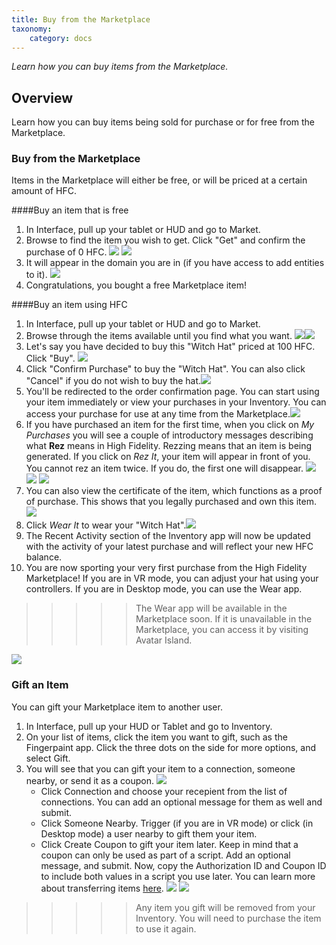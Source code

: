 ```yaml
---
title: Buy from the Marketplace
taxonomy:
    category: docs
---
```


*Learn how you can buy items from the Marketplace.*

## Overview

Learn how you can buy items being sold for purchase or for free from the Marketplace. 



### Buy from the Marketplace

Items in the Marketplace will either be free, or will be priced at a certain amount of HFC. 

####Buy an item that is free

1. In Interface, pull up your tablet or HUD and go to Market.
2. Browse to find the item you wish to get. Click "Get" and confirm the purchase of 0 HFC. ![](market-2.PNG) ![](market-4.PNG)
3. It will appear in the domain you are in (if you have access to add entities to it). ![](market-3.PNG)
4. Congratulations, you bought a free Marketplace item!

####Buy an item using HFC

1. In Interface, pull up your tablet or HUD and go to Market.
2. Browse through the items available until you find what you want. ![](market-5.PNG)![](market-6.PNG)
3. Let's say you have decided to buy this "Witch Hat" priced at 100 HFC. Click "Buy". ![](market-7.PNG)
4. Click "Confirm Purchase" to buy the "Witch Hat". You can also click "Cancel" if you do not wish to buy the hat.![](market-8.PNG)
5. You'll be redirected to the order confirmation page. You can start using your item immediately or view your purchases in your Inventory. You can access your purchase for use at any time from the Marketplace.![](market-9.PNG)
6. If you have purchased an item for the first time, when you click on *My Purchases* you will see a couple of introductory messages describing what **Rez** means in High Fidelity. Rezzing means that an item is being generated. If you click on *Rez It*, your item will appear in front of you. You cannot rez an item twice. If you do, the first one will disappear. ![](market-10.PNG) ![](market-11.PNG) ![](market-12.PNG)
7. You can also view the certificate of the item, which functions as a proof of purchase. This shows that you legally purchased and own this item. ![](market-13.PNG)
8. Click *Wear It* to wear your "Witch Hat".![](market-15.PNG) 
9. The Recent Activity section of the Inventory app will now be updated with the activity of your latest purchase and will reflect your new HFC balance.
10. You are now sporting your very first purchase from the High Fidelity Marketplace! If you are in VR mode, you can adjust your hat using your controllers. If you are in Desktop mode, you can use the Wear app. 
>>>>> The Wear app will be available in the Marketplace soon. If it is unavailable in the Marketplace, you can access it by visiting Avatar Island. 

![](market-16.PNG)


### Gift an Item 

You can gift your Marketplace item to another user. 

1. In Interface, pull up your HUD or Tablet and go to Inventory. 
2. On your list of items, click the item you want to gift, such as the Fingerpaint app. Click the three dots on the side for more options, and select Gift. 
3. You will see that you can gift your item to a connection, someone nearby, or send it as a coupon. ![](coupon.png)
	* Click Connection and choose your recepient from the list of connections. You can add an optional message for them as well and submit. 
	* Click Someone Nearby. Trigger (if you are in VR mode) or click (in Desktop mode) a user nearby to gift them your item. 
	* Click Create Coupon to gift your item later. Keep in mind that a coupon can only be used as part of a script. Add an optional message, and submit. Now, copy the Authorization ID and Coupon ID to include both values in a script you use later. You can learn more about transferring items [here](../../high-fidelity-commerce/commerce-apis). ![](create-coupon.png) ![](item-transfer-auth.png)

>>>>> Any item you gift will be removed from your Inventory. You will need to purchase the item to use it again. 




